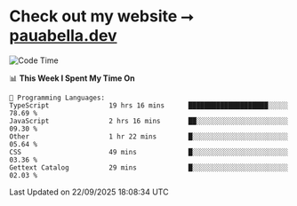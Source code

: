 # Check out my website ⭢ [pauabella.dev](https://pauabella.dev)

<!--START_SECTION:waka-->
![Code Time](http://img.shields.io/badge/Code%20Time-4%2C822%20hrs%2018%20mins-blue)

📊 **This Week I Spent My Time On** 

```text
💬 Programming Languages: 
TypeScript               19 hrs 16 mins      ████████████████████░░░░░   78.69 % 
JavaScript               2 hrs 16 mins       ██░░░░░░░░░░░░░░░░░░░░░░░   09.30 % 
Other                    1 hr 22 mins        █░░░░░░░░░░░░░░░░░░░░░░░░   05.64 % 
CSS                      49 mins             █░░░░░░░░░░░░░░░░░░░░░░░░   03.36 % 
Gettext Catalog          29 mins             █░░░░░░░░░░░░░░░░░░░░░░░░   02.03 % 
```


 Last Updated on 22/09/2025 18:08:34 UTC
<!--END_SECTION:waka-->
